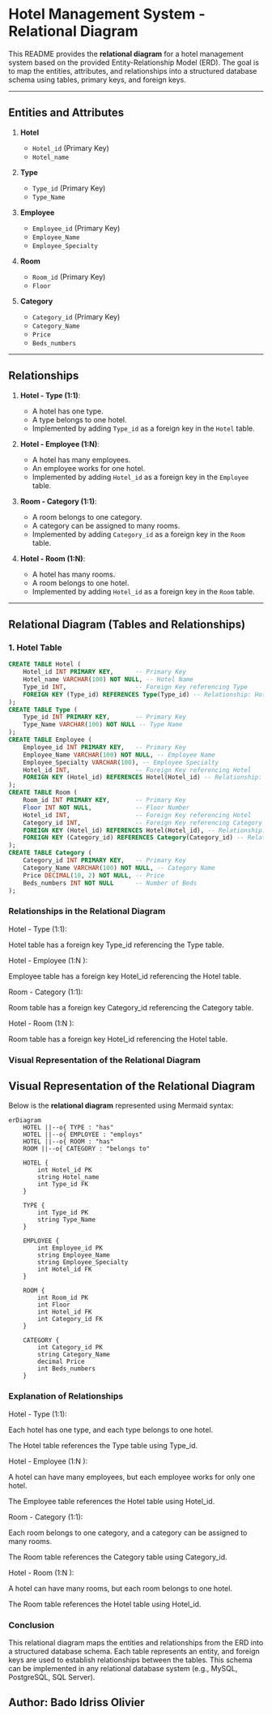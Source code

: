 # Hotel Management System - Relational Diagram

This README provides the **relational diagram** for a hotel management system based on the provided Entity-Relationship Model (ERD). The goal is to map the entities, attributes, and relationships into a structured database schema using tables, primary keys, and foreign keys.

---

## Entities and Attributes

1. **Hotel**
   - `Hotel_id` (Primary Key)
   - `Hotel_name`

2. **Type**
   - `Type_id` (Primary Key)
   - `Type_Name`

3. **Employee**
   - `Employee_id` (Primary Key)
   - `Employee_Name`
   - `Employee_Specialty`

4. **Room**
   - `Room_id` (Primary Key)
   - `Floor`

5. **Category**
   - `Category_id` (Primary Key)
   - `Category_Name`
   - `Price`
   - `Beds_numbers`

---

## Relationships

1. **Hotel - Type (1:1)**:
   - A hotel has one type.
   - A type belongs to one hotel.
   - Implemented by adding `Type_id` as a foreign key in the `Hotel` table.

2. **Hotel - Employee (1:N)**:
   - A hotel has many employees.
   - An employee works for one hotel.
   - Implemented by adding `Hotel_id` as a foreign key in the `Employee` table.

3. **Room - Category (1:1)**:
   - A room belongs to one category.
   - A category can be assigned to many rooms.
   - Implemented by adding `Category_id` as a foreign key in the `Room` table.

4. **Hotel - Room (1:N)**:
   - A hotel has many rooms.
   - A room belongs to one hotel.
   - Implemented by adding `Hotel_id` as a foreign key in the `Room` table.

---

## Relational Diagram (Tables and Relationships)

### 1. **Hotel Table**
```sql
CREATE TABLE Hotel (
    Hotel_id INT PRIMARY KEY,      -- Primary Key
    Hotel_name VARCHAR(100) NOT NULL, -- Hotel Name
    Type_id INT,                   -- Foreign Key referencing Type
    FOREIGN KEY (Type_id) REFERENCES Type(Type_id) -- Relationship: Hotel has a Type
);
CREATE TABLE Type (
    Type_id INT PRIMARY KEY,       -- Primary Key
    Type_Name VARCHAR(100) NOT NULL -- Type Name
);
CREATE TABLE Employee (
    Employee_id INT PRIMARY KEY,   -- Primary Key
    Employee_Name VARCHAR(100) NOT NULL, -- Employee Name
    Employee_Specialty VARCHAR(100), -- Employee Specialty
    Hotel_id INT,                  -- Foreign Key referencing Hotel
    FOREIGN KEY (Hotel_id) REFERENCES Hotel(Hotel_id) -- Relationship: Employee works for Hotel
);
CREATE TABLE Room (
    Room_id INT PRIMARY KEY,       -- Primary Key
    Floor INT NOT NULL,            -- Floor Number
    Hotel_id INT,                  -- Foreign Key referencing Hotel
    Category_id INT,               -- Foreign Key referencing Category
    FOREIGN KEY (Hotel_id) REFERENCES Hotel(Hotel_id), -- Relationship: Room belongs to Hotel
    FOREIGN KEY (Category_id) REFERENCES Category(Category_id) -- Relationship: Room has a Category
);
CREATE TABLE Category (
    Category_id INT PRIMARY KEY,   -- Primary Key
    Category_Name VARCHAR(100) NOT NULL, -- Category Name
    Price DECIMAL(10, 2) NOT NULL, -- Price
    Beds_numbers INT NOT NULL      -- Number of Beds
);
```
### Relationships in the Relational Diagram
Hotel - Type (1:1):

Hotel table has a foreign key Type_id referencing the Type table.

Hotel - Employee (1:N ):

Employee table has a foreign key Hotel_id referencing the Hotel table.

Room - Category (1:1):

Room table has a foreign key Category_id referencing the Category table.

Hotel - Room (1:N ):

Room table has a foreign key Hotel_id referencing the Hotel table.

### Visual Representation of the Relational Diagram

## Visual Representation of the Relational Diagram

Below is the **relational diagram** represented using Mermaid syntax:

```mermaid
erDiagram
    HOTEL ||--o{ TYPE : "has"
    HOTEL ||--o{ EMPLOYEE : "employs"
    HOTEL ||--o{ ROOM : "has"
    ROOM ||--o{ CATEGORY : "belongs to"

    HOTEL {
        int Hotel_id PK
        string Hotel_name
        int Type_id FK
    }

    TYPE {
        int Type_id PK
        string Type_Name
    }

    EMPLOYEE {
        int Employee_id PK
        string Employee_Name
        string Employee_Specialty
        int Hotel_id FK
    }

    ROOM {
        int Room_id PK
        int Floor
        int Hotel_id FK
        int Category_id FK
    }

    CATEGORY {
        int Category_id PK
        string Category_Name
        decimal Price
        int Beds_numbers
    }
```
### Explanation of Relationships
Hotel - Type (1:1):

Each hotel has one type, and each type belongs to one hotel.

The Hotel table references the Type table using Type_id.

Hotel - Employee (1:N ):

A hotel can have many employees, but each employee works for only one hotel.

The Employee table references the Hotel table using Hotel_id.

Room - Category (1:1):

Each room belongs to one category, and a category can be assigned to many rooms.

The Room table references the Category table using Category_id.

Hotel - Room (1:N ):

A hotel can have many rooms, but each room belongs to one hotel.

The Room table references the Hotel table using Hotel_id.

### Conclusion
This relational diagram maps the entities and relationships from the ERD into a structured database schema. Each table represents an entity, and foreign keys are used to establish relationships between the tables. This schema can be implemented in any relational database system (e.g., MySQL, PostgreSQL, SQL Server).

## Author: Bado Idriss Olivier
